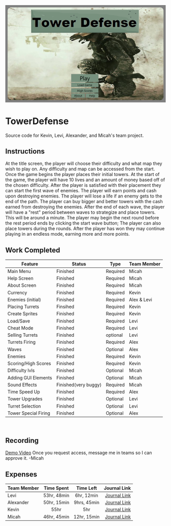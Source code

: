 ![](https://github.com/TheCombOvers/TowerDefense/blob/master/mainMenu.png)

# TowerDefense
Source code for Kevin, Levi, Alexander, and Micah's team project.

## Instructions

At the title screen, the player will choose their difficulty and what map they wish to play on.
Any difficulty and map can be accessed from the start.
Once the game begins the player places their initial towers.
At the start of the game, the player will have 10 lives and an amount of money based off of the chosen difficulty.
After the player is satisfied with their placement they can start the first wave of enemies.
The player will earn points and cash upon destroying enemies.
The player will lose a life if an enemy gets to the end of the path.
The player can buy bigger and better towers with the cash earned from destroying the enemies.
After the end of each wave, the player will have a "rest" period between waves to strategize and place towers. This will be around a minute.
The player may begin the next round before the rest period ends by clicking the start wave button;
The player can also place towers during the rounds.
After the player has won they may continue playing in an endless mode, earning more and more points.

## Work Completed

| Feature | Status | Type |  Team Member |
|---|---|---|---|
| Main Menu | Finished | Required | Micah |
| Help Screen | Finished | Required | Micah |
| About Screen | Finished | Required | Micah |
| Currency | Finished  | Required | Kevin |
| Enemies (initial) | Finished | Required | Alex & Levi|
| Placing Turrets | Finsihed| Required | Kevin |
| Create Sprites | Finished | Required | Kevin |
| Load/Save | Finished | Required | Levi |
| Cheat Mode | Finished | Required | Levi |
| Selling Turrets | Finished | optional | Levi |
| Turrets Firing | Finished | Required | Alex |
| Waves | Finished| Optional | Alex |
| Enemies | Finished | Required | Kevin |
| Scoring/High Scores | Finished | Required | Kevin | 
| Difficulty lvls | Finished| Optional | Micah |
| Adding GUI Elements | Finished| Optional | Micah | 
| Sound Effects| Finished(very buggy) | Required| Micah |
| Time Speed Up | Finished | Required | Alex |  
| Tower Upgrades | Finished | Optional | Levi |
| Turret Selection | Finished | Optional | Levi | 
| Tower Special Firing | Finished | Optional| Alex |
<br>

## Recording

[Demo Video](https://bju-my.sharepoint.com/:v:/g/personal/ayerk481_students_bju_edu/EZZHPuJodz9NvLVBSmXnBpgBUZjlpVCHwhpOAHfycdIBGg?email=ayerk481%40students.bju.edu&e=DNKoLB)
Once you request access, message me in teams so I can approve it. -Micah

## Expenses
| Team Member | Time Spent | Time Left | Journal Link |
|-------------|:----------:|:---------:|-------------:|
|Levi|53hr, 48min|6hr, 12min|[Journal Link](https://github.com/TheCombOvers/TowerDefense/wiki/LeviJournal)|
|Alexander|50hr, 15min|9hrs, 45min|[Journal Link](https://github.com/TheCombOvers/TowerDefense/wiki/YerkesJournal)|
|Kevin|55hr|5hr|[Journal Link](https://github.com/TheCombOvers/TowerDefense/wiki/HansenJournal)|
|Micah|46hr, 45min|12hr, 15min|[Journal Link](https://github.com/TheCombOvers/TowerDefense/wiki/Micah-Journal)|
